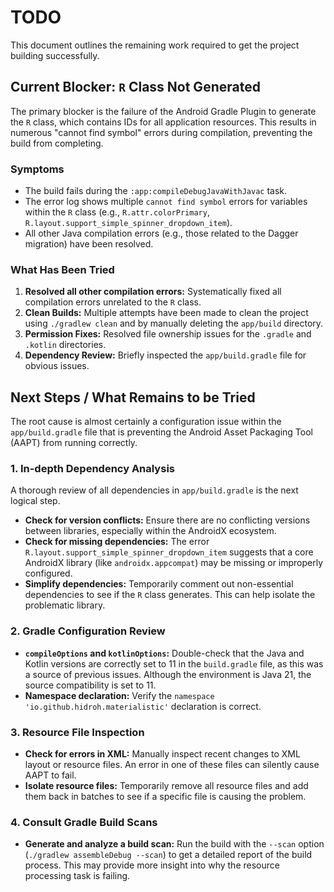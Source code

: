 # TODO

This document outlines the remaining work required to get the project building successfully.

## Current Blocker: `R` Class Not Generated

The primary blocker is the failure of the Android Gradle Plugin to generate the `R` class, which contains IDs for all application resources. This results in numerous "cannot find symbol" errors during compilation, preventing the build from completing.

### Symptoms

- The build fails during the `:app:compileDebugJavaWithJavac` task.
- The error log shows multiple `cannot find symbol` errors for variables within the `R` class (e.g., `R.attr.colorPrimary`, `R.layout.support_simple_spinner_dropdown_item`).
- All other Java compilation errors (e.g., those related to the Dagger migration) have been resolved.

### What Has Been Tried

1.  **Resolved all other compilation errors:** Systematically fixed all compilation errors unrelated to the `R` class.
2.  **Clean Builds:** Multiple attempts have been made to clean the project using `./gradlew clean` and by manually deleting the `app/build` directory.
3.  **Permission Fixes:** Resolved file ownership issues for the `.gradle` and `.kotlin` directories.
4.  **Dependency Review:** Briefly inspected the `app/build.gradle` file for obvious issues.

## Next Steps / What Remains to be Tried

The root cause is almost certainly a configuration issue within the `app/build.gradle` file that is preventing the Android Asset Packaging Tool (AAPT) from running correctly.

### 1. In-depth Dependency Analysis

A thorough review of all dependencies in `app/build.gradle` is the next logical step.
- **Check for version conflicts:** Ensure there are no conflicting versions between libraries, especially within the AndroidX ecosystem.
- **Check for missing dependencies:** The error `R.layout.support_simple_spinner_dropdown_item` suggests that a core AndroidX library (like `androidx.appcompat`) may be missing or improperly configured.
- **Simplify dependencies:** Temporarily comment out non-essential dependencies to see if the `R` class generates. This can help isolate the problematic library.

### 2. Gradle Configuration Review

- **`compileOptions` and `kotlinOptions`:** Double-check that the Java and Kotlin versions are correctly set to 11 in the `build.gradle` file, as this was a source of previous issues. Although the environment is Java 21, the source compatibility is set to 11.
- **Namespace declaration:** Verify the `namespace 'io.github.hidroh.materialistic'` declaration is correct.

### 3. Resource File Inspection

- **Check for errors in XML:** Manually inspect recent changes to XML layout or resource files. An error in one of these files can silently cause AAPT to fail.
- **Isolate resource files:** Temporarily remove all resource files and add them back in batches to see if a specific file is causing the problem.

### 4. Consult Gradle Build Scans

- **Generate and analyze a build scan:** Run the build with the `--scan` option (`./gradlew assembleDebug --scan`) to get a detailed report of the build process. This may provide more insight into why the resource processing task is failing.
